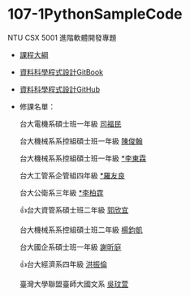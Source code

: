 # 107-1PythonSampleCode
NTU CSX 5001 進階軟體開發專題

- [課程大綱](https://csx.aca.ntu.edu.tw/1071CSX5001_)

- [資料科學程式設計GitBook](https://pecu.gitbooks.io/python_/content/)
- [資料科學程式設計GitHub](https://github.com/NTU-CSX-Project/107-1PythonSampleCode/)

- 修課名單：

    台大電機系碩士班一年級 [司福民](https://github.com/sufferming/csxproject)
    
    台大機械系系控組碩士班一年級 [陳俊翰](https://github.com/Hank421Chen/STASD)
    
    台大機械系系控組碩士班一年級 [*李東霖]()
    
    台大工管系企管組四年級 [*羅友良]()
    
    台大公衛系三年級 [*李柏霆]()
    
    :thumbsup:台大資管系碩士班二年級 [郭欣宜](https://github.com/kuosheena2/CSX)
    
    台大機械系系控組碩士班二年級 [楊鈞凱](https://github.com/YangChunKai/NTUCSX2018)
    
    台大國企系碩士班一年級 [謝昕庭](https://github.com/hsiehkl/NTU-CSX-Project)
    
    :thumbsup:台大經濟系四年級 [洪振倫](https://github.com/kevinkevin556/STASD)
    
    臺灣大學聯盟臺師大國文系 [吳玟萱](https://github.com/chloe8599/demo)
    
